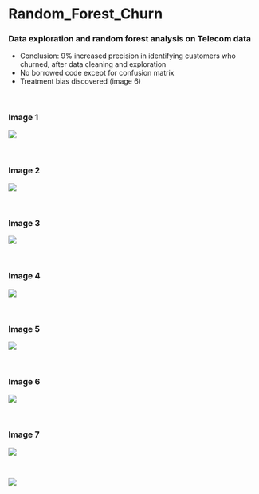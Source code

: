 # Random_Forest_Churn
 ### Data exploration and random forest analysis on Telecom data
 * Conclusion: 9% increased precision in identifying customers who churned, after data cleaning and exploration
 * No borrowed code except for confusion matrix
 * Treatment bias discovered (image 6)

<br />

### Image 1

![](Pictures/Capture1.PNG)

<br />

### Image 2
![](Pictures/Capture2.PNG)

<br />

### Image 3
![](Pictures/Capture3.PNG)

<br />

### Image 4
![](Pictures/Capture4.PNG)

<br />

### Image 5
![](Pictures/Capture5.PNG)

<br />

### Image 6
![](Pictures/Capture6.PNG)

<br />

### Image 7
![](Pictures/Capture7.PNG)

<br />

![](Pictures/Capture8.PNG)
